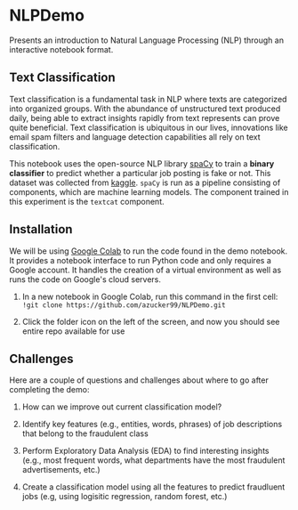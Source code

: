 # NLPDemo
Presents an introduction to Natural Language Processing (NLP) through an interactive notebook format.

## Text Classification
Text classification is a fundamental task in NLP where texts are categorized into organized groups. With the abundance of unstructured text produced daily, being able to extract insights rapidly from text represents can prove quite beneficial. Text classification is ubiquitous in our lives, innovations like email spam filters and language detection capabilities all rely on text classification.

This notebook uses the open-source NLP library [spaCy](https://spacy.io/) to train a **binary classifier** to predict whether a particular job posting is fake or not. This dataset was collected from [kaggle](https://www.kaggle.com/datasets/shivamb/real-or-fake-fake-jobposting-prediction). `spaCy` is run as a pipeline consisting of components, which are machine learning models. The component trained in this experiment is the `textcat` component. 

## Installation
We will be using [Google Colab](https://colab.research.google.com/) to run the code found in the demo notebook. It provides a notebook interface to run Python code and only requires a Google account. It handles the creation of a virtual environment as well as runs the code on Google's cloud servers. 

1. In a new notebook in Google Colab, run this command in the first cell: `!git clone https://github.com/azucker99/NLPDemo.git`

2. Click the folder icon on the left of the screen, and now you should see entire repo available for use


## Challenges
Here are a couple of questions and challenges about where to go after completing the demo:

1. How can we improve out current classification model? 

1. Identify key features (e.g., entities, words, phrases) of job descriptions that belong to the fraudulent class

2. Perform Exploratory Data Analysis (EDA) to find interesting insights (e.g., most frequent words, what departments have the most fraudulent advertisements, etc.)

3. Create a classification model using all the features to predict fraudluent jobs (e.g, using logisitic regression, random forest, etc.)
